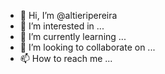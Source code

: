 - 👋 Hi, I’m @altieripereira
- 👀 I’m interested in ...
- 🌱 I’m currently learning ...
- 💞️ I’m looking to collaborate on ...
- 📫 How to reach me ...

<!---
altieripereira/altieripereira is a ✨ special ✨ repository because its `README.md` (this file) appears on your GitHub profile.
You can click the Preview link to take a look at your changes.
--->
